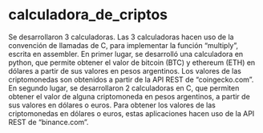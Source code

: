 # calculadora_de_criptos

Se desarrollaron 3 calculadoras. Las 3 calculadoras hacen uso de la convención de llamadas de C, para implementar la función “multiply”, escrita en assembler. En primer lugar, se desarrolló una calculadora en python, que permite obtener el valor de bitcoin (BTC) y ethereum (ETH) en dólares a partir de sus valores en pesos argentinos. Los valores de las criptomonedas son obtenidos a partir de la API REST de “coingecko.com”.
  En segundo lugar, se desarrollaron 2 calculadoras en C, que permiten obtener el valor de alguna criptomoneda en pesos argentinos, a partir de sus valores en dólares o euros. Para obtener los valores de las criptomonedas en dólares o euros, estas aplicaciones hacen uso de la API REST de “binance.com”.
